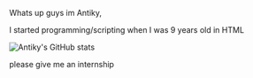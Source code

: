 Whats up guys im Antiky,

I started programming/scripting when I was 9 years old in HTML

![Antiky's GitHub stats](https://github-readme-stats.vercel.app/api?username=AntikyLmao&show_icons=true&theme=tokyonight)




please give me an internship
